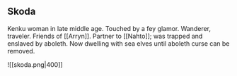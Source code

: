 ## Skoda

Kenku woman in late middle age. Touched by a fey glamor. Wanderer, traveler. Friends of [[Arryn]]. Partner to [[Nahto]]; was trapped and enslaved by aboleth. Now dwelling with sea elves until aboleth curse can be removed.

![[skoda.png|400]]